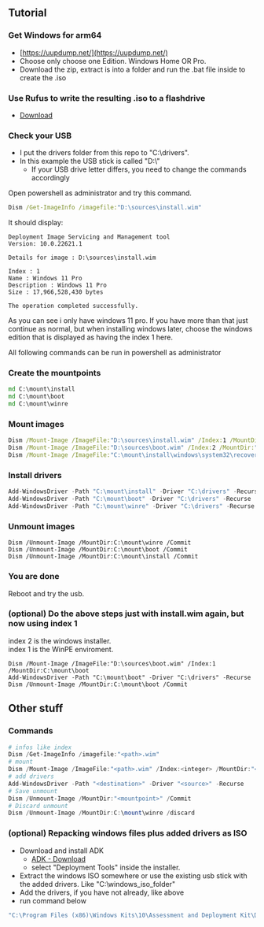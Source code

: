 ## Tutorial

### Get Windows for arm64 
+ [https://uupdump.net/](https://uupdump.net/)
+ Choose only choose one Edition. Windows Home OR Pro.
+ Download the zip, extract is into a folder and run the .bat file inside to create the .iso

### Use Rufus to write the resulting .iso to a flashdrive
+ [Download](https://rufus.ie/en/)


### Check your USB

+ I put the drivers folder from this repo to "C:\\drivers".
+ In this example the USB stick is called "D:\\"
  + If your USB drive letter differs, you need to change the commands accordingly

Open powershell as administrator and try this command.
```cmd
Dism /Get-ImageInfo /imagefile:"D:\sources\install.wim"
```
It should display:
```
Deployment Image Servicing and Management tool
Version: 10.0.22621.1

Details for image : D:\sources\install.wim

Index : 1
Name : Windows 11 Pro
Description : Windows 11 Pro
Size : 17,966,528,430 bytes

The operation completed successfully.
```

As you can see i only have windows 11 pro. If you have more than that just continue as normal, but when installing windows later, choose the windows edition that is displayed as having the index 1 here.

All following commands can be run in powershell as administrator

### Create the mountpoints
```cmd
md C:\mount\install
md C:\mount\boot
md C:\mount\winre
```

### Mount images
```cmd
Dism /Mount-Image /ImageFile:"D:\sources\install.wim" /Index:1 /MountDir:"C:\mount\install"
Dism /Mount-Image /ImageFile:"D:\sources\boot.wim" /Index:2 /MountDir:"C:\mount\boot"
Dism /Mount-Image /ImageFile:"C:\mount\install\windows\system32\recovery\winre.wim" /Index:1 /MountDir:"C:\mount\winre"
```

### Install drivers
```powershell
Add-WindowsDriver -Path "C:\mount\install" -Driver "C:\drivers" -Recurse
Add-WindowsDriver -Path "C:\mount\boot" -Driver "C:\drivers" -Recurse
Add-WindowsDriver -Path "C:\mount\winre" -Driver "C:\drivers" -Recurse
```

### Unmount images
```
Dism /Unmount-Image /MountDir:C:\mount\winre /Commit
Dism /Unmount-Image /MountDir:C:\mount\boot /Commit
Dism /Unmount-Image /MountDir:C:\mount\install /Commit
```

### You are done
Reboot and try the usb.

### (optional) Do the above steps just with install.wim again, but now using index 1
index 2 is the windows installer.  
index 1 is the WinPE enviroment.
```
Dism /Mount-Image /ImageFile:"D:\sources\boot.wim" /Index:1 /MountDir:C:\mount\boot
Add-WindowsDriver -Path "C:\mount\boot" -Driver "C:\drivers" -Recurse
Dism /Unmount-Image /MountDir:C:\mount\boot /Commit
```

## Other stuff

### Commands
```powershell
# infos like index
Dism /Get-ImageInfo /imagefile:"<path>.wim"
# mount
Dism /Mount-Image /ImageFile:"<path>.wim" /Index:<integer> /MountDir:"<folder-path>"
# add drivers
Add-WindowsDriver -Path "<destination>" -Driver "<source>" -Recurse
# Save unmount
Dism /Unmount-Image /MountDir:"<mountpoint>" /Commit
# Discard unmount
Dism /Unmount-Image /MountDir:C:\mount\winre /discard
```

### (optional) Repacking windows files plus added drivers as ISO
- Download and install ADK
  - [ADK - Download](https://learn.microsoft.com/en-us/windows-hardware/get-started/adk-install)
  - select "Deployment Tools" inside the installer.
- Extract the windows ISO somewhere or use the existing usb stick with the added drivers. Like "C:\windows_iso_folder"
- Add the drivers, if you have not already, like above
- run command below
```cmd
"C:\Program Files (x86)\Windows Kits\10\Assessment and Deployment Kit\Deployment Tools\amd64\Oscdimg\oscdimg.exe" -u2 -m -b"c:\windows_iso_folder\boot\etfsboot.com" "C:\windows_iso_folder" "C:\windows_galaxybook_s.iso"
```
